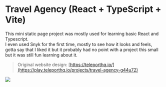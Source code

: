 # Travel Agency (React + TypeScript + Vite)
This mini static page project was mostly used for learning basic React and Typescript. <br>
I even used Snyk for the first time, mostly to see how it looks and feels, gotta say that I liked it but it probably had no point with a project this small but it was still fun learning about it.  
> Original website design: [https://teleporthq.io/](https://play.teleporthq.io/projects/travel-agency-g44u72)

![](https://github.com/littlenines/travel-agency/blob/d367d6abc0150e9606e4e692e077a59c7297deb4/site_design/Animation.gif)
